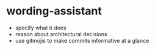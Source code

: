 # wording-assistant

- specify what it does
- reason about architectural decisions
- use gitmojis to make commits informative at a glance


